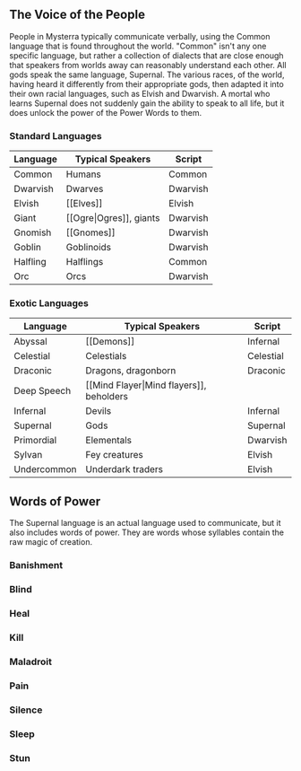 ## The Voice of the People
People in Mysterra typically communicate verbally, using the Common language that is found throughout the world. "Common" isn't any one specific language, but rather a collection of dialects that are close enough that speakers from worlds away can reasonably understand each other. 
All gods speak the same language, Supernal. The various races, of the world, having heard it differently from their appropriate gods, then adapted it into their own racial languages, such as Elvish and Dwarvish. A mortal who learns Supernal does not suddenly gain the ability to speak to all life, but it does unlock the power of the Power Words to them. 
### Standard Languages
| Language | Typical Speakers        | Script   |
| -------- | ----------------------- | -------- |
| Common   | Humans                  | Common   |
| Dwarvish | Dwarves                 | Dwarvish |
| Elvish   | [[Elves]]               | Elvish   |
| Giant    | [[Ogre\|Ogres]], giants | Dwarvish |
| Gnomish  | [[Gnomes]]              | Dwarvish |
| Goblin   | Goblinoids              | Dwarvish |
| Halfling | Halflings               | Common   |
| Orc      | Orcs                    | Dwarvish |
### Exotic Languages
| Language    | Typical Speakers                         | Script    |
| ----------- | ---------------------------------------- | --------- |
| Abyssal     | [[Demons]]                               | Infernal  |
| Celestial   | Celestials                               | Celestial |
| Draconic    | Dragons, dragonborn                      | Draconic  |
| Deep Speech | [[Mind Flayer\|Mind flayers]], beholders |           |
| Infernal    | Devils                                   | Infernal  |
| Supernal    | Gods                                     | Supernal  |
| Primordial  | Elementals                               | Dwarvish  |
| Sylvan      | Fey creatures                            | Elvish    |
| Undercommon | Underdark traders                        | Elvish    |
## Words of Power
The Supernal language is an actual language used to communicate, but it also includes words of power. They are words whose syllables contain the raw magic of creation.
### Banishment
### Blind
### Heal
### Kill
### Maladroit
### Pain
### Silence
### Sleep
### Stun
